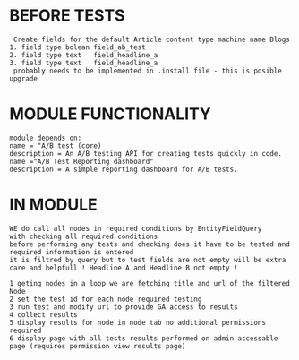 # BEFORE TESTS #
  
     Create fields for the default Article content type machine name Blogs
    1. field type bolean field_ab_test
    2. field type text   field_headline_a
    3. field type text   field_headline_a
     probably needs to be implemented in .install file - this is posible upgrade
 
# MODULE FUNCTIONALITY #
 
    module depends on:
    name = "A/B test (core)
    description = An A/B testing API for creating tests quickly in code. 
    name ="A/B Test Reporting dashboard"
    description = A simple reporting dashboard for A/B tests.
  
    
# IN MODULE #
 
    WE do call all nodes in required conditions by EntityFieldQuery 
    with checking all required conditions
    before performing any tests and checking does it have to be tested and required information is entered 
    it is filtred by query but to test fields are not empty will be extra care and helpfull ! Headline A and Headline B not empty !
 
    1 geting nodes in a loop we are fetching title and url of the filtered Node
    2 set the test id for each node required testing
    3 run test and modify url to provide GA access to results
    4 collect results 
    5 display results for node in node tab no additional permissions required
    6 display page with all tests results performed on admin accessable page (requires permission view results page)
 